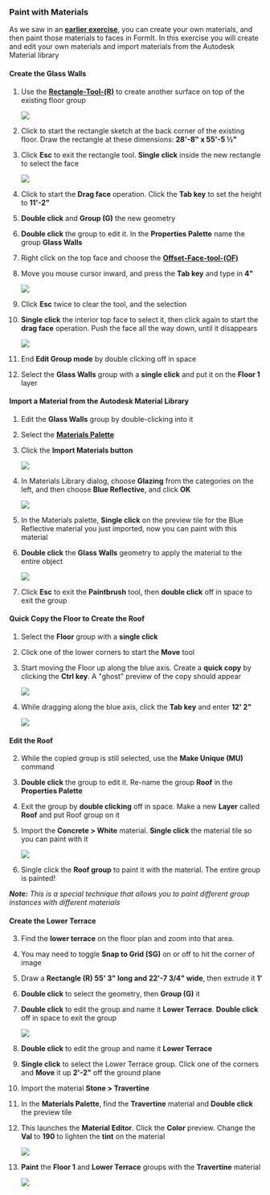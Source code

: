 ### Paint with Materials
As we saw in an **[earlier exercise](/Building-the-Farnsworth-House/Work-with-Images-and-the-Ground-Plane.md)**, you can create your own materials, and then paint those materials to faces in FormIt. In this exercise you will create and edit your own materials and import materials from the Autodesk Material library

#### Create the Glass Walls
1. Use the [**Rectangle-Tool-(R)**](../tool-library/rectangle-tool.md) to create another surface on top of the existing floor group

     ![](./images/rectangleToolbar.png)

2. Click to start the rectangle sketch at the back corner of the existing floor. Draw the rectangle at these dimensions: **28'-8" x 55'-5 ½"**
     
3. Click **Esc** to exit the rectangle tool. **Single click** inside the new rectangle to select the face

     ![](./images/UpperTerraceSketch_6.png)

2. Click to start the **Drag face** operation. Click the **Tab key** to set the height to **11'-2"**

3. **Double click** and **Group (G)** the new geometry

5. **Double click** the group to edit it. In the **Properties Palette** name the group **Glass Walls**

4. Right click on the top face and choose the [**Offset-Face-tool-(OF)**](../tool-library/extrude-cut-and-offset-faces.md)

5. Move you mouse cursor inward, and press the **Tab key** and type in **4"**

     ![](./images/e4e0493a-36f3-488e-9df1-f0daa1dcf407.png)

5. Click **Esc** twice to clear the tool, and the selection

6. **Single click** the interior top face to select it, then click again to start the **drag face** operation. Push the face all the way down, until it disappears

     ![](./images/UpperTerraceSketch_7.png)

7. End **Edit Group mode** by double clicking off in space

8. Select the **Glass Walls** group with a **single click** and put it on the **Floor 1** layer


#### Import a Material from the Autodesk Material Library

1. Edit the **Glass Walls** group by double-clicking into it

2. Select the [**Materials Palette**](../formit-introduction/tool-bars.md)

3. Click the **Import Materials button**
     
     ![](./images/00cac281-dff8-4ff3-8ba3-c13bb868ebc1.png)

4. In Materials Library dialog, choose **Glazing** from the categories on the left, and then choose **Blue Reflective**, and click **OK** 

     ![](./images/63c0bcfa-98af-48ec-ac30-44fbed8c802b.png)

5. In the Materials palette, **Single click** on the preview tile for the Blue Reflective material you just imported, now you can paint with this material

6. **Double click** the **Glass Walls** geometry to apply the material to the entire object

     ![](./images/UpperTerraceSketch_8.png)

7. Click **Esc** to exit the **Paintbrush** tool, then **double click** off in space to exit the group

#### Quick Copy the Floor to Create the Roof

1. Select the **Floor** group with a **single click** 

2. Click one of the lower corners to start the **Move** tool 

3. Start moving the Floor up along the blue axis. Create a **quick copy** by clicking the **Ctrl key**. A "ghost" preview of the copy should appear 

     ![](./images/UpperTerraceSketch_9.png)

4. While dragging along the blue axis, click the **Tab key** and enter **12' 2"**

     ![](./images/d6793055-4c50-4e96-a44e-15e5cfeeea83.png)

#### Edit the Roof

2. While the copied group is still selected, use the **Make Unique (MU)** command

3. **Double click** the group to edit it. Re-name the group **Roof** in the **Properties Palette** 

4. Exit the group by **double clicking** off in space. Make a new **Layer** called **Roof** and put Roof group on it

4. Import the **Concrete &gt; White** material. **Single click** the material tile so you can paint with it

     ![](./images/WhiteConcrete.png)

5. Single click the **Roof group** to paint it with the material. The entire group is painted!

_**Note:** This is a special technique that allows you to paint different group instances with different materials_

#### Create the Lower Terrace

3. Find the **lower terrace** on the floor plan and zoom into that area. 

4. You may need to toggle **Snap to Grid (SG)** on or off to hit the corner of image

4. Draw a **Rectangle (R)** **55' 3" long and 22'-7 3/4" wide**, then extrude it **1'**

5. **Double click** to select the geometry, then **Group (G)** it

6. **Double click** to edit the group and name it **Lower Terrace**. **Double click** off in space to exit the group

     ![](./images/UpperTerraceSketch_10.png)

6. **Double click** to edit the group and name it **Lower Terrace**

4. **Single click** to select the Lower Terrace group. Click one of the corners and **Move** it up **2'-2"** off the ground plane

5. Import the material **Stone &gt; Travertine**

6. In the **Materials Palette**, find the **Travertine** material and **Double click** the preview tile

7. This launches the **Material Editor**. Click the **Color** preview. Change the **Val** to **190** to lighten the **tint** on the material 

     ![](./images/7d23f82c-2f5f-4e09-b3bf-24841cccbd0a.png)
     
6. **Paint** the **Floor 1** and **Lower Terrace** groups with the **Travertine** material 

     ![](./images/UpperTerraceSketch_11.png)